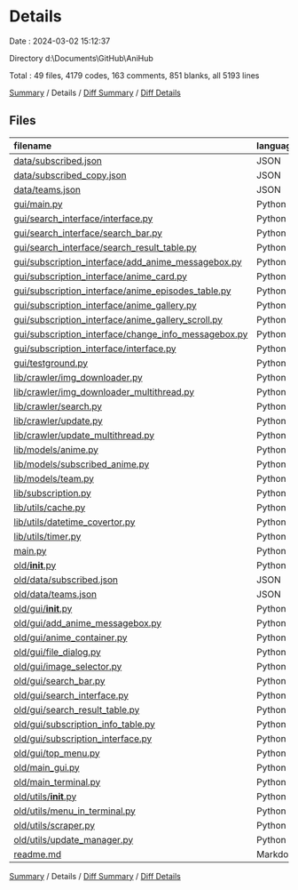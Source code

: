 # Details

Date : 2024-03-02 15:12:37

Directory d:\\Documents\\GitHub\\AniHub

Total : 49 files,  4179 codes, 163 comments, 851 blanks, all 5193 lines

[Summary](results.md) / Details / [Diff Summary](diff.md) / [Diff Details](diff-details.md)

## Files
| filename | language | code | comment | blank | total |
| :--- | :--- | ---: | ---: | ---: | ---: |
| [data/subscribed.json](/data/subscribed.json) | JSON | 552 | 0 | 0 | 552 |
| [data/subscribed_copy.json](/data/subscribed_copy.json) | JSON | 552 | 0 | 0 | 552 |
| [data/teams.json](/data/teams.json) | JSON | 13 | 0 | 0 | 13 |
| [gui/main.py](/gui/main.py) | Python | 103 | 15 | 41 | 159 |
| [gui/search_interface/interface.py](/gui/search_interface/interface.py) | Python | 40 | 3 | 15 | 58 |
| [gui/search_interface/search_bar.py](/gui/search_interface/search_bar.py) | Python | 44 | 0 | 17 | 61 |
| [gui/search_interface/search_result_table.py](/gui/search_interface/search_result_table.py) | Python | 140 | 9 | 52 | 201 |
| [gui/subscription_interface/add_anime_messagebox.py](/gui/subscription_interface/add_anime_messagebox.py) | Python | 63 | 6 | 24 | 93 |
| [gui/subscription_interface/anime_card.py](/gui/subscription_interface/anime_card.py) | Python | 179 | 12 | 47 | 238 |
| [gui/subscription_interface/anime_episodes_table.py](/gui/subscription_interface/anime_episodes_table.py) | Python | 121 | 4 | 35 | 160 |
| [gui/subscription_interface/anime_gallery.py](/gui/subscription_interface/anime_gallery.py) | Python | 44 | 0 | 13 | 57 |
| [gui/subscription_interface/anime_gallery_scroll.py](/gui/subscription_interface/anime_gallery_scroll.py) | Python | 46 | 0 | 13 | 59 |
| [gui/subscription_interface/change_info_messagebox.py](/gui/subscription_interface/change_info_messagebox.py) | Python | 13 | 0 | 7 | 20 |
| [gui/subscription_interface/interface.py](/gui/subscription_interface/interface.py) | Python | 196 | 20 | 32 | 248 |
| [gui/testground.py](/gui/testground.py) | Python | 61 | 0 | 17 | 78 |
| [lib/crawler/img_downloader.py](/lib/crawler/img_downloader.py) | Python | 58 | 0 | 15 | 73 |
| [lib/crawler/img_downloader_multithread.py](/lib/crawler/img_downloader_multithread.py) | Python | 54 | 2 | 14 | 70 |
| [lib/crawler/search.py](/lib/crawler/search.py) | Python | 98 | 4 | 18 | 120 |
| [lib/crawler/update.py](/lib/crawler/update.py) | Python | 51 | 5 | 15 | 71 |
| [lib/crawler/update_multithread.py](/lib/crawler/update_multithread.py) | Python | 50 | 2 | 17 | 69 |
| [lib/models/anime.py](/lib/models/anime.py) | Python | 59 | 0 | 21 | 80 |
| [lib/models/subscribed_anime.py](/lib/models/subscribed_anime.py) | Python | 94 | 3 | 27 | 124 |
| [lib/models/team.py](/lib/models/team.py) | Python | 29 | 0 | 9 | 38 |
| [lib/subscription.py](/lib/subscription.py) | Python | 56 | 0 | 10 | 66 |
| [lib/utils/cache.py](/lib/utils/cache.py) | Python | 45 | 3 | 10 | 58 |
| [lib/utils/datetime_covertor.py](/lib/utils/datetime_covertor.py) | Python | 17 | 0 | 4 | 21 |
| [lib/utils/timer.py](/lib/utils/timer.py) | Python | 9 | 0 | 3 | 12 |
| [main.py](/main.py) | Python | 9 | 0 | 2 | 11 |
| [old/__init__.py](/old/__init__.py) | Python | 0 | 0 | 1 | 1 |
| [old/data/subscribed.json](/old/data/subscribed.json) | JSON | 156 | 0 | 0 | 156 |
| [old/data/teams.json](/old/data/teams.json) | JSON | 13 | 0 | 0 | 13 |
| [old/gui/__init__.py](/old/gui/__init__.py) | Python | 0 | 0 | 1 | 1 |
| [old/gui/add_anime_messagebox.py](/old/gui/add_anime_messagebox.py) | Python | 60 | 7 | 23 | 90 |
| [old/gui/anime_container.py](/old/gui/anime_container.py) | Python | 198 | 13 | 59 | 270 |
| [old/gui/file_dialog.py](/old/gui/file_dialog.py) | Python | 20 | 2 | 9 | 31 |
| [old/gui/image_selector.py](/old/gui/image_selector.py) | Python | 56 | 14 | 22 | 92 |
| [old/gui/search_bar.py](/old/gui/search_bar.py) | Python | 56 | 2 | 18 | 76 |
| [old/gui/search_interface.py](/old/gui/search_interface.py) | Python | 53 | 2 | 21 | 76 |
| [old/gui/search_result_table.py](/old/gui/search_result_table.py) | Python | 80 | 0 | 27 | 107 |
| [old/gui/subscription_info_table.py](/old/gui/subscription_info_table.py) | Python | 75 | 7 | 31 | 113 |
| [old/gui/subscription_interface.py](/old/gui/subscription_interface.py) | Python | 178 | 7 | 51 | 236 |
| [old/gui/top_menu.py](/old/gui/top_menu.py) | Python | 43 | 2 | 18 | 63 |
| [old/main_gui.py](/old/main_gui.py) | Python | 17 | 0 | 5 | 22 |
| [old/main_terminal.py](/old/main_terminal.py) | Python | 125 | 7 | 26 | 158 |
| [old/utils/__init__.py](/old/utils/__init__.py) | Python | 0 | 0 | 1 | 1 |
| [old/utils/menu_in_terminal.py](/old/utils/menu_in_terminal.py) | Python | 46 | 0 | 11 | 57 |
| [old/utils/scraper.py](/old/utils/scraper.py) | Python | 76 | 2 | 16 | 94 |
| [old/utils/update_manager.py](/old/utils/update_manager.py) | Python | 102 | 10 | 19 | 131 |
| [readme.md](/readme.md) | Markdown | 29 | 0 | 14 | 43 |

[Summary](results.md) / Details / [Diff Summary](diff.md) / [Diff Details](diff-details.md)